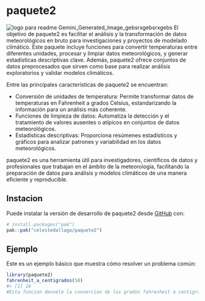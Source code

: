 
<!-- README.md is generated from README.Rmd. Please edit that file -->

# paquete2

<!-- badges: start -->
<!-- badges: end -->
![logo para readme](inst/figures/Gemini_Generated_Image_gebsrxgebsrxgebs.jpg)
Gemini_Generated_Image_gebsrxgebsrxgebs
El objetivo de paquete2 es facilitar el análisis y la transformación de datos meteorológicos en bruto para investigaciones y proyectos de modelado climático. Este paquete incluye funciones para convertir temperaturas entre diferentes unidades, procesar y limpiar datos meteorológicos, y generar estadísticas descriptivas clave. Además, paquete2 ofrece conjuntos de datos preprocesados que sirven como base para realizar análisis exploratorios y validar modelos climáticos.

Entre las principales características de paquete2 se encuentran:

* Conversión de unidades de temperatura: Permite transformar datos de temperaturas en Fahrenheit a grados Celsius, estandarizando la información para un análisis más coherente.
* Funciones de limpieza de datos: Automatiza la detección y el tratamiento de valores ausentes o atípicos en conjuntos de datos meteorológicos.
* Estadísticas descriptivas: Proporciona resúmenes estadísticos y gráficos para analizar patrones y variabilidad en los datos meteorológicos.
  
paquete2 es una herramienta útil para investigadores, científicos de datos y profesionales que trabajan en el ámbito de la meteorología, facilitando la preparación de datos para análisis y modelos climáticos de una manera eficiente y reproducible.

## Instacion

Puede instalar la versión de desarrollo de paquete2 desde
[GitHub](https://github.com/) con:

``` r
# install.packages("pak")
pak::pak("celestedallago/paquete2")
```

## Ejemplo

Este es un ejemplo básico que muestra cómo resolver un problema común:

``` r
library(paquete2)
fahrenheit_a_centigrados(50)
#> [1] 10
#Esta funcion devuele la convercion de los grados fahrenheit a centigrados
```
